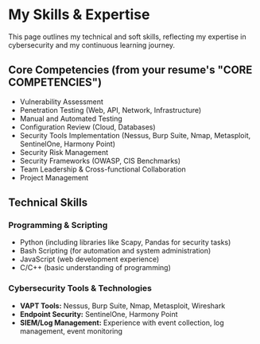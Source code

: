 # My Skills & Expertise

This page outlines my technical and soft skills, reflecting my expertise in cybersecurity and my continuous learning journey.

## Core Competencies (from your resume's "CORE COMPETENCIES")

* Vulnerability Assessment
* Penetration Testing (Web, API, Network, Infrastructure)
* Manual and Automated Testing
* Configuration Review (Cloud, Databases)
* Security Tools Implementation (Nessus, Burp Suite, Nmap, Metasploit, SentinelOne, Harmony Point)
* Security Risk Management
* Security Frameworks (OWASP, CIS Benchmarks)
* Team Leadership & Cross-functional Collaboration
* Project Management

## Technical Skills

### Programming & Scripting
* Python (including libraries like Scapy, Pandas for security tasks)
* Bash Scripting (for automation and system administration)
* JavaScript (web development experience)
* C/C++ (basic understanding of programming)

### Cybersecurity Tools & Technologies
* **VAPT Tools:** Nessus, Burp Suite, Nmap, Metasploit, Wireshark
* **Endpoint Security:** SentinelOne, Harmony Point
* **SIEM/Log Management:** Experience with event collection, log management, event monitoring